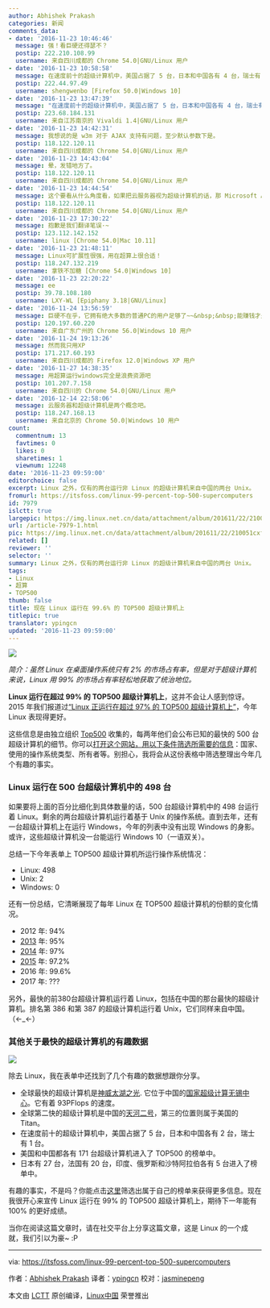 ```yaml
---
author: Abhishek Prakash
categories: 新闻
comments_data:
- date: '2016-11-23 10:46:46'
  message: 强！看巨硬还得瑟不？
  postip: 222.210.108.99
  username: 来自四川成都的 Chrome 54.0|GNU/Linux 用户
- date: '2016-11-23 10:58:58'
  message: 在速度前十的超级计算机中，美国占据了 5 台，日本和中国各有 4 台，瑞士有 1 台。想说的是日本和中国一共有4台吧
  postip: 222.44.97.49
  username: shengwenbo [Firefox 50.0|Windows 10]
- date: '2016-11-23 13:47:39'
  message: "在速度前十的超级计算机中，美国占据了 5 台，日本和中国各有 4 台，瑞士有 1 台。<br />\r\n<br />\r\n<br />\r\n搞不明白"
  postip: 223.68.184.131
  username: 来自江苏南京的 Vivaldi 1.4|GNU/Linux 用户
- date: '2016-11-23 14:42:31'
  message: 我想说的是 w3m 对于 AJAX 支持有问题，至少默认参数下是。
  postip: 118.122.120.11
  username: 来自四川成都的 Chrome 54.0|GNU/Linux 用户
- date: '2016-11-23 14:43:04'
  message: 晕，发错地方了。
  postip: 118.122.120.11
  username: 来自四川成都的 Chrome 54.0|GNU/Linux 用户
- date: '2016-11-23 14:44:54'
  message: 这个要看从什么角度看，如果把云服务器视为超级计算机的话，那 Microsoft Azure 排名肯定靠前。
  postip: 118.122.120.11
  username: 来自四川成都的 Chrome 54.0|GNU/Linux 用户
- date: '2016-11-23 17:30:22'
  message: 抱歉是我们翻译笔误·~
  postip: 123.112.142.152
  username: linux [Chrome 54.0|Mac 10.11]
- date: '2016-11-23 21:48:11'
  message: Linux可扩展性很强，用在超算上很合适！
  postip: 118.247.132.219
  username: 拿铁不加糖 [Chrome 54.0|Windows 10]
- date: '2016-11-23 22:20:22'
  message: ee
  postip: 39.78.108.180
  username: LXY-WL [Epiphany 3.18|GNU/Linux]
- date: '2016-11-24 13:56:59'
  message: 巨硬不在乎，它拥有绝大多数的普通PC的用户足够了~~&nbsp;&nbsp;能赚钱才是硬道理
  postip: 120.197.60.220
  username: 来自广东广州的 Chrome 56.0|Windows 10 用户
- date: '2016-11-24 19:13:26'
  message: 然而我只用XP
  postip: 171.217.60.193
  username: 来自四川成都的 Firefox 12.0|Windows XP 用户
- date: '2016-11-27 14:38:35'
  message: 用超算运行windows完全是浪费资源吧
  postip: 101.207.7.158
  username: 来自四川的 Chrome 54.0|GNU/Linux 用户
- date: '2016-12-14 22:58:06'
  message: 云服务器和超级计算机是两个概念吧。
  postip: 118.247.168.13
  username: 来自北京的 Chrome 50.0|Windows 10 用户
count:
  commentnum: 13
  favtimes: 0
  likes: 0
  sharetimes: 1
  viewnum: 12248
date: '2016-11-23 09:59:00'
editorchoice: false
excerpt: Linux 之外，仅有的两台运行非 Linux 的超级计算机来自中国的两台 Unix。
fromurl: https://itsfoss.com/linux-99-percent-top-500-supercomputers
id: 7979
islctt: true
largepic: https://img.linux.net.cn/data/attachment/album/201611/22/210051cxf47xmpb3qhzxfh.jpg
url: /article-7979-1.html
pic: https://img.linux.net.cn/data/attachment/album/201611/22/210051cxf47xmpb3qhzxfh.jpg.thumb.jpg
related: []
reviewer: ''
selector: ''
summary: Linux 之外，仅有的两台运行非 Linux 的超级计算机来自中国的两台 Unix。
tags:
- Linux
- 超算
- TOP500
thumb: false
title: 现在 Linux 运行在 99.6% 的 TOP500 超级计算机上
titlepic: true
translator: ypingcn
updated: '2016-11-23 09:59:00'
---
```


![](https://img.linux.net.cn/data/attachment/album/201611/22/210051cxf47xmpb3qhzxfh.jpg)


*简介：虽然 Linux 在桌面操作系统只有 2% 的市场占有率，但是对于超级计算机来说，Linux 用 99% 的市场占有率轻松地获取了统治地位。*


**Linux 运行在超过 99% 的 TOP500 超级计算机上**，这并不会让人感到惊讶。2015 年我们报道过[“Linux 正运行在超过 97% 的 TOP500 超级计算机上”](https://itsfoss.com/linux-runs-97-percent-worlds-top-500-supercomputers/)，今年 Linux 表现得更好。


这些信息是由独立组织 [Top500](https://twitter.com/share?text=%23Linux+now+runs+on+more+than+99%25+of+top+500+%23supercomputers+in+the+world&amp;via=itsfoss&amp;related=itsfoss&amp;url=https://itsfoss.com/linux-99-percent-top-500-supercomputers/) 收集的，每两年他们会公布已知的最快的 500 台超级计算机的细节。你可以[打开这个网站，用以下条件筛选所需要的信息](https://www.top500.org/statistics/sublist/)：国家、使用的操作系统类型、所有者等。别担心，我将会从这份表格中筛选整理出今年几个有趣的事实。


### Linux 运行在 500 台超级计算机中的 498 台


如果要将上面的百分比细化到具体数量的话，500 台超级计算机中的 498 台运行着 Linux。剩余的两台超级计算机运行着基于 Unix 的操作系统。直到去年，还有一台超级计算机上在运行 Windows，今年的列表中没有出现 Windows 的身影。或许，这些超级计算机没一台能运行 Windows 10（一语双关）。


总结一下今年表单上 TOP500 超级计算机所运行操作系统情况：


* Linux: 498
* Unix: 2
* Windows: 0


还有一份总结，它清晰展现了每年 Linux 在 TOP500 超级计算机的份额的变化情况。


* 2012 年: 94%
* [2013](https://itsfoss.com/95-percent-worlds-top-500-supercomputers-run-linux/) 年: 95%
* [2014](https://itsfoss.com/97-percent-worlds-top-500-supercomputers-run-linux/) 年: 97%
* [2015](https://itsfoss.com/linux-runs-97-percent-worlds-top-500-supercomputers/) 年: 97.2%
* 2016 年: 99.6%
* 2017 年: ???


另外，最快的前380台超级计算机运行着 Linux，包括在中国的那台最快的超级计算机。排名第 386 和第 387 的超级计算机运行着 Unix，它们同样来自中国。（←\_←）


### 其他关于最快的超级计算机的有趣数据


![](https://img.linux.net.cn/data/attachment/album/201611/22/210101fo7t8osfc7gt8t6n.png)


除去 Linux，我在表单中还找到了几个有趣的数据想跟你分享。


* 全球最快的超级计算机是[神威太湖之光](https://en.wikipedia.org/wiki/Sunway_TaihuLight). 它位于中国的[国家超级计算无锡中心](https://www.top500.org/site/50623)。它有着 93PFlops 的速度。
* 全球第二快的超级计算机是中国的[天河二号](https://en.wikipedia.org/wiki/Tianhe-2)，第三的位置则属于美国的 Titan。
* 在速度前十的超级计算机中，美国占据了 5 台，日本和中国各有 2 台，瑞士有 1 台。
* 美国和中国都各有 171 台超级计算机进入了 TOP500 的榜单中。
* 日本有 27 台，法国有 20 台，印度、俄罗斯和沙特阿拉伯各有 5 台进入了榜单中。


有趣的事实，不是吗？你能点击[这里](https://www.top500.org/statistics/sublist/)筛选出属于自己的榜单来获得更多信息。现在我很开心来宣传 Linux 运行在 99% 的 TOP500 超级计算机上，期待下一年能有 100% 的更好成绩。


当你在阅读这篇文章时，请在社交平台上分享这篇文章，这是 Linux 的一个成就，我们引以为豪~ :P




---


via: <https://itsfoss.com/linux-99-percent-top-500-supercomputers>


作者：[Abhishek Prakash](https://itsfoss.com/author/abhishek/)  译者：[ypingcn](https://github.com/ypingcn) 校对：[jasminepeng](https://github.com/jasminepeng)


本文由 [LCTT](https://github.com/LCTT/TranslateProject) 原创编译，[Linux中国](https://linux.cn/) 荣誉推出